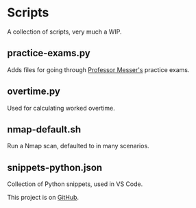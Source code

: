 # Scripts

A collection of scripts, very much a WIP.

## practice-exams.py
Adds files for going through [Professor Messer's](https://www.professormesser.com/) practice exams.

## overtime.py
Used for calculating worked overtime.

## nmap-default.sh
Run a Nmap scan, defaulted to in many scenarios.

## snippets-python.json
Collection of Python snippets, used in VS Code.

This project is on [GitHub](https://github.com/JulianFechner/scripts).
